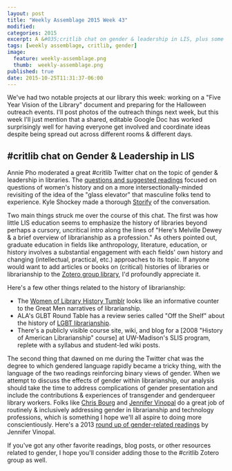 ```yaml
---
layout: post
title: "Weekly Assemblage 2015 Week 43"
modified:
categories: 2015
excerpt: A &#035;critlib chat on gender & leadership in LIS, plus some history links.
tags: [weekly assemblage, critlib, gender]
image:
  feature: weekly-assemblage.png
  thumb:  weekly-assemblage.png
published: true
date: 2015-10-25T11:31:37-06:00
---
```

We've had two notable projects at our library this week: working on a "Five Year Vision of the Library" document and preparing for the Halloween outreach events. I'll post photos of the outreach things next week, but this week I'll just mention that a shared, editable Google Doc has worked surprisingly well for having everyone get involved and coordinate ideas despite being spread out across different rooms & different days.    

## #critlib chat on Gender & Leadership in LIS   

Annie Pho moderated a great #critlib Twitter chat on the topic of gender & leadership in libraries. The [questions and suggested readings](http://critlib.org/gender-and-leadership/) focused on questions of women's history and on a more intersectionally-minded revisiting of the idea of the "glass elevator" that masculine folks tend to experience. Kyle Shockey made a thorough [Storify](https://storify.com/KShockey04/critlib-10-20-15) of the conversation.   

Two main things struck me over the course of this chat. The first was how little LIS education seems to emphasize the history of libraries beyond perhaps a cursory, uncritical intro along the lines of "Here's Melville Dewey & a brief overview of librarianship as a profession." As others pointed out, graduate education in fields like anthropology, literature, education, or history involves a substantial engagement with each fields' own history and changing (intellectual, practical, etc.)  approaches to its topic. If anyone would want to add articles or books on (critical) histories of libraries or librarianship to the [Zotero group library](https://www.zotero.org/groups/critlib), I'd profoundly appreciate it.   

Here's a few other things related to the history of librarianship:  

- The [Women of Library History Tumblr](http://womenoflibraryhistory.tumblr.com) looks like an informative counter to the Great Men narratives of librarianship.   
- ALA's GLBT Round Table has a review series called "Off the Shelf" about the history of [LGBT librarianship](http://www.glbtrt.ala.org/reviews/off-the-shelf-1-lgbt-librarianship/).   
- There's a publicly visible course site, wiki, and blog for a [2008 "History of American Librarianship" course] at UW-Madison's SLIS program, replete with a syllabus and student-led wiki posts.   

The second thing that dawned on me during the Twitter chat was the degree to which gendered language rapidly became a tricky thing, with the language of the two readings reinforcing binary views of gender. When we attempt to discuss the effects of gender within librarianship, our analysis should take the time to address complications of gender presentation and include the contributions & experiences of transgender and genderqueer library workers. Folks like [Chris Bourg](https://chrisbourg.wordpress.com/tag/gender/) and [Jennifer Vinopal](http://vinopal.org/category/gender/) do a great job of routinely & inclusively addressing gender in librarianship and technology professions, which is something I hope we'll all aspire to doing more conscientiously. Here's a 2013 [round up of gender-related readings](http://vinopal.org/2013/12/05/are-we-talking-enough-about-gender-bias-and-discrimination-in-the-library-profession/) by Jennifer Vinopal.   

If you've got any other favorite readings, blog posts, or other resources related to gender, I hope you'll consider adding those to the #critlib Zotero group as well.    
   
